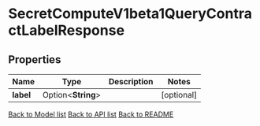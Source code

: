 # SecretComputeV1beta1QueryContractLabelResponse

## Properties

Name | Type | Description | Notes
------------ | ------------- | ------------- | -------------
**label** | Option<**String**> |  | [optional]

[Back to Model list](../README.md#documentation-for-models) [Back to API list](../README.md#documentation-for-api-endpoints) [Back to README](../README.md)


